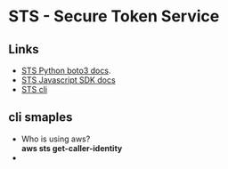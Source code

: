 # STS - Secure Token Service

## Links

- [STS Python boto3 docs](https://boto3.amazonaws.com/v1/documentation/api/latest/reference/services/sts.html).
- [STS Javascript SDK docs](https://docs.aws.amazon.com/AWSJavaScriptSDK/latest/AWS/STS.html)
- [STS cli](https://awscli.amazonaws.com/v2/documentation/api/latest/reference/sts/index.html)

## cli smaples

- Who is using aws?  
**aws sts get-caller-identity**
- 
